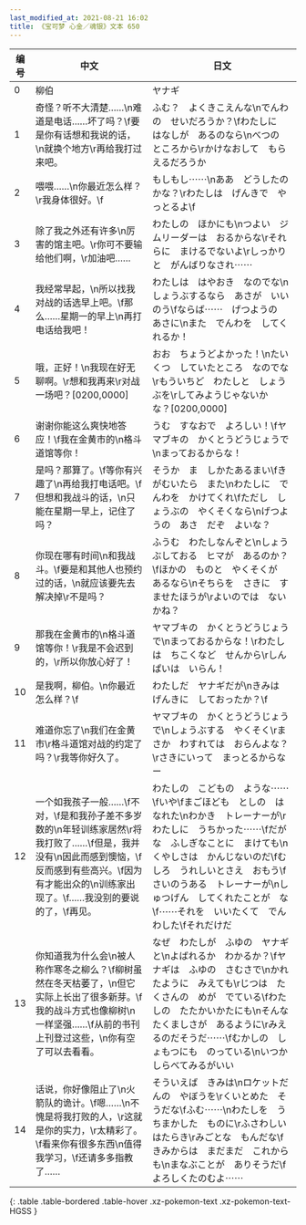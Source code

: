 ```yaml
---
last_modified_at: 2021-08-21 16:02
title: 《宝可梦 心金／魂银》文本 650
---
```

| 编号 | 中文 | 日文 |
| ---- | ---- | ---- |
| 0 | 柳伯 | ヤナギ |
| 1 | 奇怪？听不大清楚……\n难道是电话……坏了吗？\f要是你有话想和我说的话，\n就换个地方\r再给我打过来吧。 | ふむ？　よくきこえんな\nでんわの　せいだろうか？\fわたしに　はなしが　あるのなら\nべつの　ところから\rかけなおして　もらえるだろうか |
| 2 | 喂喂……\n你最近怎么样？\r我身体很好。\f | もしもし⋯⋯\nああ　どうしたのかな？\rわたしは　げんきで　やっとるよ\f |
| 3 | 除了我之外还有许多\n厉害的馆主吧。\r你可不要输给他们啊，\r加油吧…… | わたしの　ほかにも\nつよい　ジムリーダーは　おるからな\rそれらに　まけるでないよ\rしっかりと　がんばりなされ⋯⋯ |
| 4 | 我经常早起，\n所以找我对战的话选早上吧。\f那么……星期一的早上\n再打电话给我吧！ | わたしは　はやおき　なのでな\nしょうぶするなら　あさが　いいのう\fならば⋯⋯　げつようの　あさに\nまた　でんわを　してくれるか！ |
| 5 | 哦，正好！\n我现在好无聊啊。\r想和我再来\r对战一场吧？[0200,0000] | おお　ちょうどよかった！\nたいくつ　していたところ　なのでな\rもういちど　わたしと　しょうぶを\rしてみようじゃないか　な？[0200,0000] |
| 6 | 谢谢你能这么爽快地答应！\f我在金黄市的\n格斗道馆等你！ | うむ　すなおで　よろしい！\fヤマブキの　かくとうどうじょうで\nまっておるからな！ |
| 7 | 是吗？那算了。\f等你有兴趣了\n再给我打电话吧。\f但想和我战斗的话，\n只能在星期一早上，记住了吗？ | そうか　ま　しかたあるまい\fきがむいたら　また\nわたしに　でんわを　かけてくれ\fただし　しょうぶの　やくそくなら\nげつようの　あさ　だぞ　よいな？ |
| 8 | 你现在哪有时间\n和我战斗。\f要是和其他人也预约过的话，\n就应该要先去解决掉\r不是吗？ | ふうむ　わたしなんぞと\nしょうぶしておる　ヒマが　あるのか？\fほかの　ものと　やくそくが　あるなら\nそちらを　さきに　すませたほうが\rよいのでは　ないかね？ |
| 9 | 那我在金黄市的\n格斗道馆等你！\r我是不会迟到的，\r所以你放心好了！ | ヤマブキの　かくとうどうじょうで\nまっておるからな！\rわたしは　ちこくなど　せんから\rしんぱいは　いらん！ |
| 10 | 是我啊，柳伯。\n你最近怎么样？\f | わたしだ　ヤナギだが\nきみは　げんきに　しておったか？\f |
| 11 | 难道你忘了\n我们在金黄市\r格斗道馆对战的约定了吗？\r我等你好久了。 | ヤマブキの　かくとうどうじょうで\nしょうぶする　やくそく\rまさか　わすれては　おらんよな？\rさきにいって　まっとるからなー |
| 12 | 一个如我孩子一般……\f不对，\f是和我孙子差不多岁数的\n年轻训练家居然\r将我打败了……\f但是，我并没有\n因此而感到懊恼，\f反而感到有些高兴。\f因为有才能出众的\n训练家出现了。\f……我没别的要说的了，\f再见。 | わたしの　こどもの　ような⋯⋯\fいや\fまごほども　としの　はなれた\nわかき　トレーナーが\rわたしに　うちかった⋯⋯\fだがな　ふしぎなことに　まけても\nくやしさは　かんじないのだ\fむしろ　うれしいとさえ　おもう\fさいのうある　トレーナーが\nしゅつげん　してくれたことが　な\f⋯⋯それを　いいたくて　でんわした\fそれだけだ |
| 13 | 你知道我为什么会\n被人称作寒冬之柳么？\f柳树虽然在冬天枯萎了，\n但它实际上长出了很多新芽。\f我的战斗方式也像柳树\n一样坚强……\f从前的书刊上刊登过这些，\n你有空了可以去看看。 | なぜ　わたしが　ふゆの　ヤナギと\nよばれるか　わかるか？\fヤナギは　ふゆの　さむさで\nかれたように　みえても\rじつは　たくさんの　めが　でている\fわたしの　たたかいかたにも\nそんな　たくましさが　あるように\rみえるのだそうだ⋯⋯\fむかしの　しょもつにも　のっている\nいつか　しらべてみるがいい |
| 14 | 话说，你好像阻止了\n火箭队的诡计。\f嗯……\n不愧是将我打败的人，\r这就是你的实力，\r太精彩了。\f看来你有很多东西\n值得我学习，\f还请多多指教了…… | そういえば　きみは\nロケットだんの　やぼうを\rくいとめた　そうだな\fふむ⋯⋯\nわたしを　うちまかした　ものに\rふさわしい　はたらき\rみごとな　もんだな\fきみからは　まだまだ　これからも\nまなぶことが　ありそうだ\fよろしくたのむよ⋯⋯ |
{: .table .table-bordered .table-hover .xz-pokemon-text .xz-pokemon-text-HGSS }